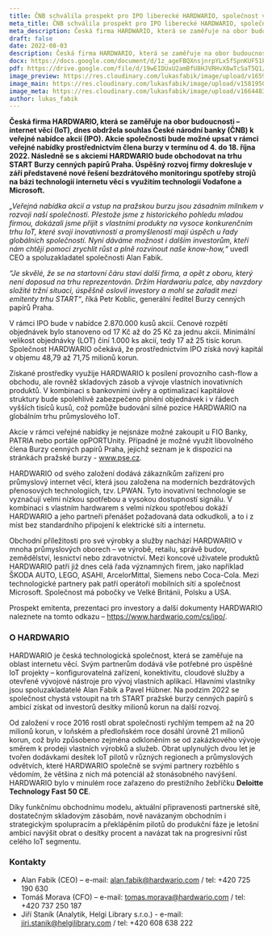 ```yaml
---
title: ČNB schválila prospekt pro IPO liberecké HARDWARIO, společnost vstupuje na pražskou burzu
meta_title: ČNB schválila prospekt pro IPO liberecké HARDWARIO, společnost vstupuje na pražskou burzu
meta_description: Česká firma HARDWARIO, která se zaměřuje na obor budoucnosti – internet věcí (IoT), dnes obdržela souhlas České národní banky (ČNB) k veřejné nabídce akcií (IPO). Akcie společnosti bude možné upsat v rámci veřejné nabídky prostřednictvím člena burzy v termínu od 4. do 18. října 2022.
draft: false
date: 2022-08-03
description: Česká firma HARDWARIO, která se zaměřuje na obor budoucnosti – internet věcí (IoT), dnes obdržela souhlas České národní banky (ČNB) k veřejné nabídce akcií (IPO). Akcie společnosti bude možné upsat v rámci veřejné nabídky prostřednictvím člena burzy v termínu od 4. do 18. října 2022.
docx: https://docs.google.com/document/d/1z_ageFBQXnsjnrpYLx5fSpnKUF51PjWv/edit?usp=sharing&ouid=100979526148034723712&rtpof=true&sd=true
pdf: https://drive.google.com/file/d/19wEIDUxU2amBfU8HJVRHvX8wTcSaT5Q1/view?usp=sharing
image_preview: https://res.cloudinary.com/lukasfabik/image/upload/v1659092017/press/AlanFabik_PavelHubner-1.jpg
image_main: https://res.cloudinary.com/lukasfabik/image/upload/v1581950249/blog/wide_placeholder.jpg
image_meta: https://res.cloudinary.com/lukasfabik/image/upload/v1664483352/press/2022-09-30-prospect.cs.png
author: lukas_fabik
---
```


**Česká firma HARDWARIO, která se zaměřuje na obor budoucnosti – internet věcí (IoT), dnes obdržela souhlas České národní banky (ČNB) k veřejné nabídce akcií (IPO). Akcie společnosti bude možné upsat v rámci veřejné nabídky prostřednictvím člena burzy v termínu od 4. do 18. října 2022. Následně se s akciemi HARDWARIO bude obchodovat na trhu START Burzy cenných papírů Praha. Úspěšný rozvoj firmy dokresluje v září představené nové řešení bezdrátového monitoringu spotřeby strojů na bázi technologií internetu věcí s využitím technologií Vodafone a Microsoft.**

*„Veřejná nabídka akcií a vstup na pražskou burzu jsou zásadním milníkem v rozvoji naší společnosti. Přestože jsme z historického pohledu mladou firmou, dokázali jsme přijít s vlastními produkty na vysoce konkurenčním trhu IoT, které svojí inovativností a promyšleností mají úspěch u řady globálních společností. Nyní dáváme možnost i dalším investorům, kteří nám chtějí pomoci zrychlit růst a plně rozvinout naše know-how,“* uvedl CEO a spoluzakladatel společnosti Alan Fabik.

*“Je skvělé, že se na startovní čáru staví další firma, a opět z oboru, který není doposud na trhu reprezentován. Držím Hardwariu palce, aby navzdory složité tržní situaci, úspěšně oslovil investory a mohl se zařadit mezi emitenty trhu START“*, říká Petr Koblic, generální ředitel Burzy cenných papírů Praha.

V rámci IPO bude v nabídce 2.870.000 kusů akcií. Cenové rozpětí objednávek bylo stanoveno od 17 Kč až do 25 Kč za jednu akcii. Minimální velikost objednávky (LOT) činí 1.000 ks akcií, tedy 17 až 25 tisíc korun. Společnost HARDWARIO očekává, že prostřednictvím IPO získá nový kapitál v objemu 48,79 až 71,75 milionů korun. 

Získané prostředky využije HARDWARIO k posílení provozního cash-flow a obchodu, ale rovněž skladových zásob a vývoje vlastních inovativních produktů. V kombinaci s bankovními úvěry a optimalizací kapitálové struktury bude spolehlivě zabezpečeno plnění objednávek i v řádech vyšších tisíců kusů, což pomůže budování silné pozice HARDWARIO na globálním trhu průmyslového IoT.

Akcie v rámci veřejné nabídky je nejsnáze možné zakoupit u FIO Banky, PATRIA nebo portále opPORTUnity. Případně je možné využít libovolného člena Burzy cenných papírů Praha, jejichž seznam je k dispozici na stránkách pražské burzy - www.pse.cz. 

HARDWARIO od svého založení dodává zákazníkům zařízení pro průmyslový internet věcí, která jsou založena na moderních bezdrátových přenosových technologiích, tzv. LPWAN. Tyto inovativní technologie se vyznačují velmi nízkou spotřebou a vysokou dostupností signálu. V kombinaci s vlastním hardwarem s velmi nízkou spotřebou dokáží HARDWARIO a jeho partneři přenášet požadovaná data odkudkoli, a to i z míst bez standardního připojení k elektrické síti a internetu. 

Obchodní příležitosti pro své výrobky a služby nachází HARDWARIO v mnoha průmyslových oborech – ve výrobě, retailu, správě budov, zemědělství, lesnictví nebo zdravotnictví. Mezi koncové uživatele produktů HARDWARIO patří již dnes celá řada významných firem, jako například ŠKODA AUTO, LEGO, ASAHI, ArcelorMittal, Siemens nebo Coca-Cola. Mezi technologické partnery pak patří operátoři mobilních sítí a společnost Microsoft. Společnost má pobočky ve Velké Británii, Polsku a USA.

Prospekt emitenta, prezentaci pro investory a další dokumenty HARDWARIO naleznete na tomto odkazu – https://www.hardwario.com/cs/ipo/.

### O HARDWARIO 
HARDWARIO je česká technologická společnost, která se zaměřuje na oblast internetu věcí. Svým partnerům dodává vše potřebné pro úspěšné IoT projekty – konfigurovatelná zařízení, konektivitu, cloudové služby a otevřené vývojové nástroje pro vývoj vlastních aplikací. Hlavními vlastníky jsou spoluzakladatelé Alan Fabik a Pavel Hübner.
Na podzim 2022 se společnost chystá vstoupit na trh START pražské burzy cenných papírů s ambicí získat od investorů desítky milionů korun na další rozvoj.

Od založení v roce 2016 rostl obrat společnosti rychlým tempem až na 20 milionů korun, v loňském a předloňském roce dosáhl úrovně 21 milionů korun, což bylo způsobeno zejména odkloněním se od zakázkového vývoje směrem k prodeji vlastních výrobků a služeb. Obrat uplynulých dvou let je tvořen dodávkami desítek IoT pilotů v různých regionech a průmyslových odvětvích, které HARDWARIO společně se svými partnery rozběhlo s vědomím, že většina z nich má potenciál až stonásobného navýšení. HARDWARIO bylo v minulém roce zařazeno do prestižního žebříčku **Deloitte Technology Fast 50 CE**.

Díky funkčnímu obchodnímu modelu, aktuální připravenosti partnerské sítě, dostatečným skladovým zásobám, nově navázaným obchodním i strategickým spolupracím a překlápěním pilotů do produkční fáze je letošní ambicí navýšit obrat o desítky procent a navázat tak na progresivní růst celého IoT segmentu.

### Kontakty

- Alan Fabik (CEO) – e-mail: alan.fabik@hardwario.com / tel: +420 725 190 630
- Tomáš Morava (CFO) – e-mail: tomas.morava@hardwario.com / tel: +420 737 250 187
- Jiří Staník (Analytik, Helgi Library s.r.o.) - e-mail: jiri.stanik@helgilibrary.com / tel: +420 608 638 222